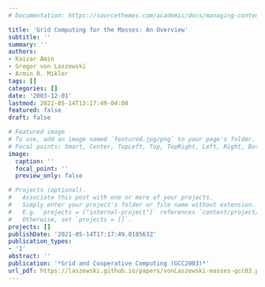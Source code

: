 ```yaml
---
# Documentation: https://sourcethemes.com/academic/docs/managing-content/

title: 'Grid Computing for the Masses: An Overview'
subtitle: ''
summary: ''
authors:
- Kaizar Amin
- Gregor von Laszewski
- Armin R. Mikler
tags: []
categories: []
date: '2003-12-01'
lastmod: 2021-05-14T13:17:49-04:00
featured: false
draft: false

# Featured image
# To use, add an image named `featured.jpg/png` to your page's folder.
# Focal points: Smart, Center, TopLeft, Top, TopRight, Left, Right, BottomLeft, Bottom, BottomRight.
image:
  caption: ''
  focal_point: ''
  preview_only: false

# Projects (optional).
#   Associate this post with one or more of your projects.
#   Simply enter your project's folder or file name without extension.
#   E.g. `projects = ["internal-project"]` references `content/project/deep-learning/index.md`.
#   Otherwise, set `projects = []`.
projects: []
publishDate: '2021-05-14T17:17:49.010563Z'
publication_types:
- '1'
abstract: ''
publication: '*Grid and Cooperative Computing (GCC2003)*'
url_pdf: https://laszewski.github.io/papers/vonLaszewski-masses-gcc03.pdf
---
```

